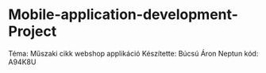 # Mobile-application-development-Project
Téma: Műszaki cikk webshop applikáció
Készítette: Búcsú Áron
Neptun kód: A94K8U
